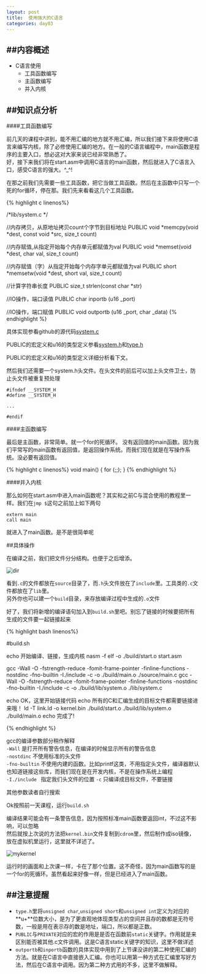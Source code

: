 ```yaml
---
layout: post
title:  使用强大的C语言
categories: day03
---
```

##内容概述
---

- C语言使用
	- 工具函数编写
	- 主函数编写
	- 并入内核

##知识点分析
---

####工具函数编写

前几天的课程中讲到，能不用汇编的地方就不用汇编，所以我们接下来将使用C语言来编写内核，除了必修使用汇编的地方。在一般的C语言编程中，main函数是程序的主要入口，想必这对大家来说已经非常熟悉了。  
好，接下来我们将在start.asm中调用C语言的main函数，然后就进入了C语言入口，感受C语言的强大。^_^!

在那之前我们先需要一些工具函数，把它当做工具函数。然后在主函数中只写一个死的for循环，停在那。我们先来看看这几个工具函数。


{% highlight c linenos%}

/*lib/system.c */

//内存拷贝，从原地址拷贝count个字节到目标地址
PUBLIC void *memcpy(void *dest, const void *src, size_t count)

//内存赋值,从指定开始每个内存单元都赋值为val
PUBLIC void *memset(void *dest, char val, size_t count)

//内存赋值（字）从指定开始每个内存字单元都赋值为val
PUBLIC short *memsetw(void *dest, short val, size_t count)

//计算字符串长度
PUBLIC size_t strlen(const char *str)

//IO操作，端口读值
PUBLIC char inportb (u16 _port)

//IO操作，端口赋值
PUBLIC void outportb (u16 _port, char _data)
{% endhighlight %}

具体实现参看github的源代码[system.c](https://github.com/westion717/KernelSharing/tree/master/day03/src/source/system.c)

PUBLIC的宏定义和u16的类型定义参看[system.h](https://github.com/westion717/KernelSharing/tree/master/day03/src/include/system.h)和[type.h](https://github.com/westion717/KernelSharing/tree/master/day03/src/include/type.h)

PUBLIC的宏定义和u16的类型定义详细分析看下文。


然后我们还需要一个system.h头文件。在头文件的前后可以加上头文件卫士，防止头文件被重复预处理
	
	#ifndef __SYSTEM_H
	#define __SYSTEM_H

	...

	#endif


####主函数编写

最后是主函数，非常简单。就一个for的死循环。
没有返回值的main函数。因为我们平常写的main函数有返回值，是返回操作系统。而我们现在就是在写操作系统。没必要有返回值。

{% highlight c linenos%}
void main()
{
    for (;;);
}
{% endhighlight %}


####并入内核

那么如何在start.asm中进入main函数呢？其实和之前C与混合使用的教程里一样。我们在`jmp $`这句之前加上如下两句
	
 	extern main
    call main

就进入了main函数。是不是很简单呢


##具体操作

在编译之前，我们把文件分分结构。也便于之后增添。

![dir](http://mykernel.qiniudn.com/day03_dir.png)

看到`.c`的文件都放在`source`目录了，而`.h`头文件放在了`include`里。工具类的`.c`文件都放在了`lib`里。  
另外你也可以建一个`build`目录，来存放编译过程中生成的`.o`文件

好了，我们将新增的编译语句加入到`build.sh`里吧。别忘了链接的时候要把所有生成的文件要一起链接起来

{% highlight bash linenos%}

#build.sh

echo 开始编译、链接，生成内核
nasm -f elf -o ./build/start.o start.asm

gcc -Wall -O -fstrength-reduce -fomit-frame-pointer -finline-functions -nostdinc -fno-builtin -I./include -c -o ./build/main.o ./source/main.c
gcc -Wall -O -fstrength-reduce -fomit-frame-pointer -finline-functions -nostdinc -fno-builtin -I./include -c -o ./build/lib/system.o ./lib/system.c

echo OK，这里开始链接代码
echo 所有的C和汇编生成的目标文件都需要链接进来哦！
ld -T link.ld -o kernel.bin ./build/start.o ./build/lib/system.o ./build/main.o
echo 完成了!

{% endhighlight %}

gcc的编译参数部分稍作解释  
`-Wall` 是打开所有警告信息，在编译的时候显示所有的警告信息  
`-nostdinc` 不使用标准的头文件  
`-fno-builtin` 不使用内建的函数。比如printf这类，不用指定头文件，编译器默认也知道链接这些库，而我们现在是在开发内核，不是在操作系统上编程  
`-I./include ` 指定我们头文件的位置
`-c` 只编译成目标文件，不要链接

其他参数读者自行搜索

Ok按照前一天课程，运行`build.sh`

编译结果可能会有一条警告信息，因为按照标准main函数要返回int，不过这不影响，可以忽略  
然后就按上次说的方法把`kernel.bin`文件复制到`cdrom`里，然后制作成iso镜像，放在虚拟机里运行，这里就不详述了。

![mykernel](http://mykernel.qiniudn.com/day02_mykernel.png)


运行时的画面和上次课一样，卡在了那个位置。这不奇怪，因为main函数写的是一个for的死循环。虽然看起来好像一样，但是已经进入了main函数。

##注意提醒
---

- `type.h`里将`unsigned char`,`unsigned short`和`unsigned int`定义为对应的**u+**位数大小，是为了更直观地体现类型占的空间并且存的数都是无符号数，一般是用在表示存的数是地址，端口，所以都是正数。
- `PUBLIC`与`PRIVATE`对应的宏的作用是是否在函数前`static`关键字。作用就是来区别能否被其他.c文件调用。这是C语言static关键字的知识，这里不做详述
- `outportb`和`inportb`函数的具体实现中用到了上节课没讲的第二种使用汇编的方法。就是在C语言中直接嵌入汇编。你也可以用第一种方式在汇编里写好方法，然后在C语言中调用。因为第二种方式用的不多，这里不做解释。